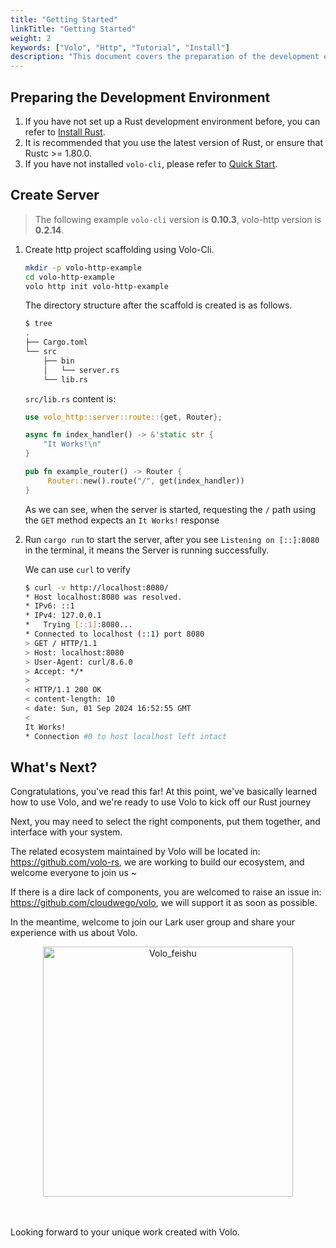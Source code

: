 ```yaml
---
title: "Getting Started"
linkTitle: "Getting Started"
weight: 2
keywords: ["Volo", "Http", "Tutorial", "Install"]
description: "This document covers the preparation of the development environment, quick start and basic tutorials of Volo-HTTP."
---
```


## Preparing the Development Environment

1. If you have not set up a Rust development environment before, you can refer to [Install Rust](https://www.rust-lang.org/tools/install).
2. It is recommended that you use the latest version of Rust, or ensure that Rustc >= 1.80.0.
3. If you have not installed `volo-cli`, please refer to [Quick Start](https://www.cloudwego.io/zh/docs/volo/volo-li/getting-started/).

## Create Server

> The following example `volo-cli` version is **0.10.3**, volo-http version is **0.2.14**.

1. Create http project scaffolding using Volo-Cli.

   ```bash
   mkdir -p volo-http-example
   cd volo-http-example
   volo http init volo-http-example
   ```

   The directory structure after the scaffold is created is as follows.

   ```bash
   $ tree
   .
   ├── Cargo.toml
   └── src
       ├── bin
       │   └── server.rs
       └── lib.rs
   ```

   `src/lib.rs` content is:

   ```rust
   use volo_http::server::route::{get, Router};

   async fn index_handler() -> &'static str {
       "It Works!\n"
   }

   pub fn example_router() -> Router {
        Router::new().route("/", get(index_handler))
   }
   ```

   As we can see, when the server is started, requesting the `/` path using the `GET` method expects an `It Works!` response

2. Run `cargo run` to start the server, after you see `Listening on [::]:8080` in the terminal, it means the Server is running successfully.
   
   We can use `curl` to verify

   ```bash
   $ curl -v http://localhost:8080/
   * Host localhost:8080 was resolved.
   * IPv6: ::1
   * IPv4: 127.0.0.1
   *   Trying [::1]:8080...
   * Connected to localhost (::1) port 8080
   > GET / HTTP/1.1
   > Host: localhost:8080
   > User-Agent: curl/8.6.0
   > Accept: */*
   >
   < HTTP/1.1 200 OK
   < content-length: 10
   < date: Sun, 01 Sep 2024 16:52:55 GMT
   <
   It Works!
   * Connection #0 to host localhost left intact
   ```
   
## What's Next?

Congratulations, you've read this far! At this point, we've basically learned how to use Volo, and we're ready to use Volo to kick off our Rust journey

Next, you may need to select the right components, put them together, and interface with your system.

The related ecosystem maintained by Volo will be located in: https://github.com/volo-rs, we are working to build our ecosystem, and welcome everyone to join us ~

If there is a dire lack of components, you are welcomed to raise an issue in: https://github.com/cloudwego/volo, we will support it as soon as possible.

In the meantime, welcome to join our Lark user group and share your experience with us about Volo.

<div  align="center">
<img src="/img/docs/feishu_group_volo.png" width="400" alt="Volo_feishu" />
</div>
<br/><br/>

Looking forward to your unique work created with Volo.
